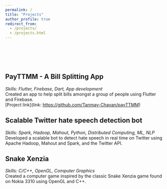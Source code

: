 ```yaml
---
permalink: /
title: "Projects"
author_profile: true
redirect_from: 
  - /projects/
  - /projects.html
---
```


<br><br><br>
PayTTMM - A Bill Splitting App 
------
_Skills: Flutter, Firebase, Dart, App development_<br>
Created an app to help split bills amongst a group of people using Flutter and Firebase.<br>
[Project link](link: https://github.com/Tanmay-Chavan/payTTMM)<br>

Scalable Twitter hate speech detection bot 
------
_Skills: Spark, Hadoop, Mahout, Python, Distributed Computing, ML, NLP_<br>
Developed a scalable bot to detect hate speech in real time on Twitter using Apache Hadoop, Mahout and Spark, and the Twitter API.<br>

Snake Xenzia 
------
_Skills: C/C++, OpenGL, Computer Graphics_<br>
Created a computer game inspired by the classic Snake Xenzia game found on Nokia 3310 using OpenGL and C++.<br>
